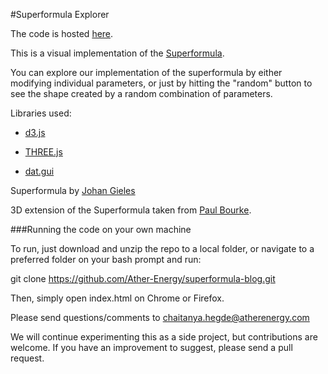 #Superformula Explorer

The code is hosted [here](https://ather-energy.github.io/superformula-blog/).

This is a visual implementation of the [Superformula](https://en.wikipedia.org/wiki/Superformula).

You can explore our implementation of the superformula by either modifying individual parameters, or just by hitting the "random" button to see the shape created by a random combination of parameters.


Libraries used:

- [d3.js](https://d3js.org/)

- [THREE.js](http://threejs.org/)

- [dat.gui](https://github.com/dataarts/dat.gui)

Superformula by [Johan Gieles](http://www.amjbot.org/content/90/3/333.full)

3D extension of the Superformula taken from [Paul Bourke](http://paulbourke.net/geometry/supershape/).

###Running the code on your own machine

To run, just download and unzip the repo to a local folder, or navigate to a preferred folder on your bash prompt and run:

git clone https://github.com/Ather-Energy/superformula-blog.git

Then, simply open index.html on Chrome or Firefox.


Please send questions/comments to chaitanya.hegde@atherenergy.com

We will continue experimenting this as a side project, but contributions are welcome. If you have an improvement to suggest, please send a pull request.

